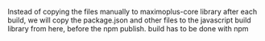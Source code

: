 Instead of copying the files manually to maximoplus-core library after each build, we will copy the package.json and other files to the javascript build library from here, before the npm publish. build has to be done with npm